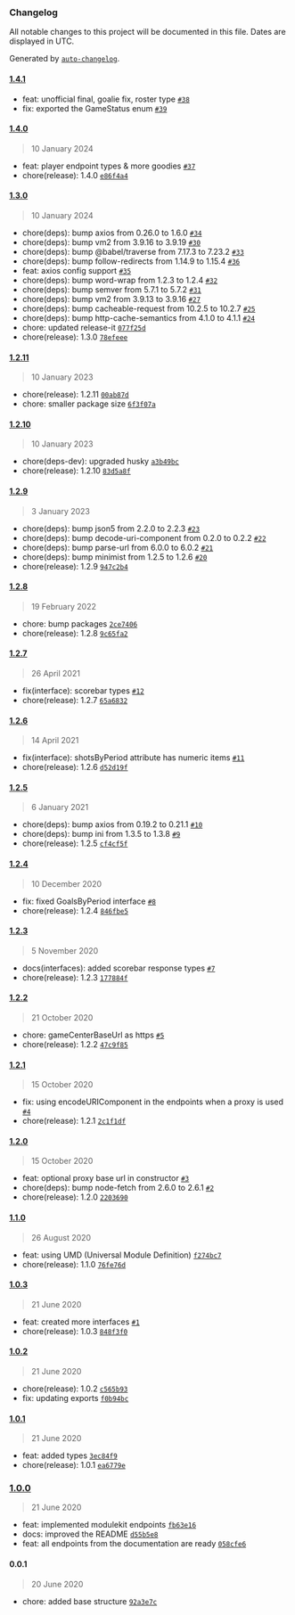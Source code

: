 ### Changelog

All notable changes to this project will be documented in this file. Dates are displayed in UTC.

Generated by [`auto-changelog`](https://github.com/CookPete/auto-changelog).

#### [1.4.1](https://github.com/jonathas/hockeytech/compare/1.4.0...1.4.1)

- feat: unofficial final, goalie fix, roster type [`#38`](https://github.com/jonathas/hockeytech/pull/38)
- fix: exported the GameStatus enum [`#39`](https://github.com/jonathas/hockeytech/pull/39)

#### [1.4.0](https://github.com/jonathas/hockeytech/compare/1.3.0...1.4.0)

> 10 January 2024

- feat: player endpoint types & more goodies [`#37`](https://github.com/jonathas/hockeytech/pull/37)
- chore(release): 1.4.0 [`e86f4a4`](https://github.com/jonathas/hockeytech/commit/e86f4a42bd88a6f9c9106ffcc1071bb777fff029)

#### [1.3.0](https://github.com/jonathas/hockeytech/compare/1.2.11...1.3.0)

> 10 January 2024

- chore(deps): bump axios from 0.26.0 to 1.6.0 [`#34`](https://github.com/jonathas/hockeytech/pull/34)
- chore(deps): bump vm2 from 3.9.16 to 3.9.19 [`#30`](https://github.com/jonathas/hockeytech/pull/30)
- chore(deps): bump @babel/traverse from 7.17.3 to 7.23.2 [`#33`](https://github.com/jonathas/hockeytech/pull/33)
- chore(deps): bump follow-redirects from 1.14.9 to 1.15.4 [`#36`](https://github.com/jonathas/hockeytech/pull/36)
- feat: axios config support [`#35`](https://github.com/jonathas/hockeytech/pull/35)
- chore(deps): bump word-wrap from 1.2.3 to 1.2.4 [`#32`](https://github.com/jonathas/hockeytech/pull/32)
- chore(deps): bump semver from 5.7.1 to 5.7.2 [`#31`](https://github.com/jonathas/hockeytech/pull/31)
- chore(deps): bump vm2 from 3.9.13 to 3.9.16 [`#27`](https://github.com/jonathas/hockeytech/pull/27)
- chore(deps): bump cacheable-request from 10.2.5 to 10.2.7 [`#25`](https://github.com/jonathas/hockeytech/pull/25)
- chore(deps): bump http-cache-semantics from 4.1.0 to 4.1.1 [`#24`](https://github.com/jonathas/hockeytech/pull/24)
- chore: updated release-it [`077f25d`](https://github.com/jonathas/hockeytech/commit/077f25df2b074ff81cb786dea78415d22400e0c1)
- chore(release): 1.3.0 [`78efeee`](https://github.com/jonathas/hockeytech/commit/78efeeea99af077ca3442e6711ffe4d034a486f5)

#### [1.2.11](https://github.com/jonathas/hockeytech/compare/1.2.10...1.2.11)

> 10 January 2023

- chore(release): 1.2.11 [`00ab87d`](https://github.com/jonathas/hockeytech/commit/00ab87dd94b2d8aa85dc7ad619e18f321f4d4dd8)
- chore: smaller package size [`6f3f07a`](https://github.com/jonathas/hockeytech/commit/6f3f07a6c95886ba81c524f5c9a7a8ebf1e58e5e)

#### [1.2.10](https://github.com/jonathas/hockeytech/compare/1.2.9...1.2.10)

> 10 January 2023

- chore(deps-dev): upgraded husky [`a3b49bc`](https://github.com/jonathas/hockeytech/commit/a3b49bc28e3afe31816e56fd3a1f65691da79a62)
- chore(release): 1.2.10 [`83d5a8f`](https://github.com/jonathas/hockeytech/commit/83d5a8f2bfcdfb396b4add0bd289bb919b03d33f)

#### [1.2.9](https://github.com/jonathas/hockeytech/compare/1.2.8...1.2.9)

> 3 January 2023

- chore(deps): bump json5 from 2.2.0 to 2.2.3 [`#23`](https://github.com/jonathas/hockeytech/pull/23)
- chore(deps): bump decode-uri-component from 0.2.0 to 0.2.2 [`#22`](https://github.com/jonathas/hockeytech/pull/22)
- chore(deps): bump parse-url from 6.0.0 to 6.0.2 [`#21`](https://github.com/jonathas/hockeytech/pull/21)
- chore(deps): bump minimist from 1.2.5 to 1.2.6 [`#20`](https://github.com/jonathas/hockeytech/pull/20)
- chore(release): 1.2.9 [`947c2b4`](https://github.com/jonathas/hockeytech/commit/947c2b41ca8a1c9e74698cfd453d8eae0c61f891)

#### [1.2.8](https://github.com/jonathas/hockeytech/compare/1.2.7...1.2.8)

> 19 February 2022

- chore: bump packages [`2ce7406`](https://github.com/jonathas/hockeytech/commit/2ce7406e830dc9b54073980e64d6f3514ddfbacc)
- chore(release): 1.2.8 [`9c65fa2`](https://github.com/jonathas/hockeytech/commit/9c65fa21ba085b20fca3b2ef12fbc8410eb6e128)

#### [1.2.7](https://github.com/jonathas/hockeytech/compare/1.2.6...1.2.7)

> 26 April 2021

- fix(interface): scorebar types [`#12`](https://github.com/jonathas/hockeytech/pull/12)
- chore(release): 1.2.7 [`65a6832`](https://github.com/jonathas/hockeytech/commit/65a6832484a7beb032a06cf30be298e7f64290db)

#### [1.2.6](https://github.com/jonathas/hockeytech/compare/1.2.5...1.2.6)

> 14 April 2021

- fix(interface): shotsByPeriod attribute has numeric items [`#11`](https://github.com/jonathas/hockeytech/pull/11)
- chore(release): 1.2.6 [`d52d19f`](https://github.com/jonathas/hockeytech/commit/d52d19f60fac6fa7806f1443a323c51dfcc14cd2)

#### [1.2.5](https://github.com/jonathas/hockeytech/compare/1.2.4...1.2.5)

> 6 January 2021

- chore(deps): bump axios from 0.19.2 to 0.21.1 [`#10`](https://github.com/jonathas/hockeytech/pull/10)
- chore(deps): bump ini from 1.3.5 to 1.3.8 [`#9`](https://github.com/jonathas/hockeytech/pull/9)
- chore(release): 1.2.5 [`cf4cf5f`](https://github.com/jonathas/hockeytech/commit/cf4cf5f959f33da39923e54dc362d27917cc6668)

#### [1.2.4](https://github.com/jonathas/hockeytech/compare/1.2.3...1.2.4)

> 10 December 2020

- fix: fixed GoalsByPeriod interface [`#8`](https://github.com/jonathas/hockeytech/pull/8)
- chore(release): 1.2.4 [`846fbe5`](https://github.com/jonathas/hockeytech/commit/846fbe52102f7227754588abfa3c159a0905a93b)

#### [1.2.3](https://github.com/jonathas/hockeytech/compare/1.2.2...1.2.3)

> 5 November 2020

- docs(interfaces): added scorebar response types [`#7`](https://github.com/jonathas/hockeytech/pull/7)
- chore(release): 1.2.3 [`177884f`](https://github.com/jonathas/hockeytech/commit/177884fde7c55add410fc383c1089663e07e6ac4)

#### [1.2.2](https://github.com/jonathas/hockeytech/compare/1.2.1...1.2.2)

> 21 October 2020

- chore: gameCenterBaseUrl as https [`#5`](https://github.com/jonathas/hockeytech/pull/5)
- chore(release): 1.2.2 [`47c9f85`](https://github.com/jonathas/hockeytech/commit/47c9f8515ae59d11a339115ef19dd6f2b5f18ed2)

#### [1.2.1](https://github.com/jonathas/hockeytech/compare/1.2.0...1.2.1)

> 15 October 2020

- fix: using encodeURIComponent in the endpoints when a proxy is used [`#4`](https://github.com/jonathas/hockeytech/pull/4)
- chore(release): 1.2.1 [`2c1f1df`](https://github.com/jonathas/hockeytech/commit/2c1f1df389f49f7285a72332c0b749521d9fb2bb)

#### [1.2.0](https://github.com/jonathas/hockeytech/compare/1.1.0...1.2.0)

> 15 October 2020

- feat: optional proxy base url in constructor [`#3`](https://github.com/jonathas/hockeytech/pull/3)
- chore(deps): bump node-fetch from 2.6.0 to 2.6.1 [`#2`](https://github.com/jonathas/hockeytech/pull/2)
- chore(release): 1.2.0 [`2203690`](https://github.com/jonathas/hockeytech/commit/22036900754093c7db1c11d5e827ca4660367bf9)

#### [1.1.0](https://github.com/jonathas/hockeytech/compare/1.0.3...1.1.0)

> 26 August 2020

- feat: using UMD (Universal Module Definition) [`f274bc7`](https://github.com/jonathas/hockeytech/commit/f274bc73f7af99e9a1e43f0e8aa7050c4a69bf56)
- chore(release): 1.1.0 [`76fe76d`](https://github.com/jonathas/hockeytech/commit/76fe76dc52ed76fb71684fc936b38c01d5365c42)

#### [1.0.3](https://github.com/jonathas/hockeytech/compare/1.0.2...1.0.3)

> 21 June 2020

- feat: created more interfaces [`#1`](https://github.com/jonathas/hockeytech/pull/1)
- chore(release): 1.0.3 [`848f3f0`](https://github.com/jonathas/hockeytech/commit/848f3f0ad00ac840ad7efd00e3f7dc2d543b2587)

#### [1.0.2](https://github.com/jonathas/hockeytech/compare/1.0.1...1.0.2)

> 21 June 2020

- chore(release): 1.0.2 [`c565b93`](https://github.com/jonathas/hockeytech/commit/c565b934e10e60005b9348990d5475deced0a629)
- fix: updating exports [`f0b94bc`](https://github.com/jonathas/hockeytech/commit/f0b94bc6d93dbff242a4aab6c8f736e10bb57d8c)

#### [1.0.1](https://github.com/jonathas/hockeytech/compare/1.0.0...1.0.1)

> 21 June 2020

- feat: added types [`3ec84f9`](https://github.com/jonathas/hockeytech/commit/3ec84f9e39c92ad96220f1c7b6a88f2f06fb3942)
- chore(release): 1.0.1 [`ea6779e`](https://github.com/jonathas/hockeytech/commit/ea6779edce81b1d3e4f4aa6eeb3293f6b60678d3)

### [1.0.0](https://github.com/jonathas/hockeytech/compare/0.0.1...1.0.0)

> 21 June 2020

- feat: implemented modulekit endpoints [`fb63e16`](https://github.com/jonathas/hockeytech/commit/fb63e16d11f83604f04f5b2b85c7b48a5408dd9d)
- docs: improved the README [`d55b5e8`](https://github.com/jonathas/hockeytech/commit/d55b5e876fb111e8f5ccf37d29e6657be8f031b1)
- feat: all endpoints from the documentation are ready [`058cfe6`](https://github.com/jonathas/hockeytech/commit/058cfe6034f028b431ca8a2f44ce1dee0d395c27)

#### 0.0.1

> 20 June 2020

- chore: added base structure [`92a3e7c`](https://github.com/jonathas/hockeytech/commit/92a3e7cac2178e97cdc7476d404f8ed76b2cad97)
